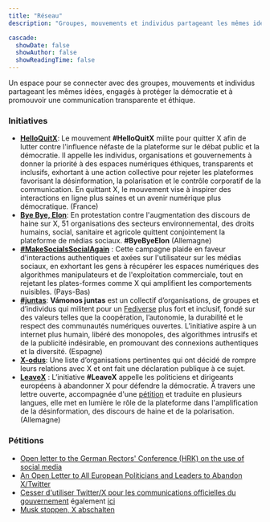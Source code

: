 ```yaml
---
title: "Réseau"
description: "Groupes, mouvements et individus partageant les mêmes idées"

cascade:
  showDate: false
  showAuthor: false
  showReadingTime: false
---
```


Un espace pour se connecter avec des groupes, mouvements et individus partageant les mêmes idées, engagés à protéger la démocratie et à promouvoir une communication transparente et éthique.

### Initiatives

* [**HelloQuitX**](https://www.helloquitx.com): Le mouvement **#HelloQuitX** milite pour quitter X afin de lutter contre l'influence néfaste de la plateforme sur le débat public et la démocratie. Il appelle les individus, organisations et gouvernements à donner la priorité à des espaces numériques éthiques, transparents et inclusifs, exhortant à une action collective pour rejeter les plateformes favorisant la désinformation, la polarisation et le contrôle corporatif de la communication. En quittant X, le mouvement vise à inspirer des interactions en ligne plus saines et un avenir numérique plus démocratique. (France)
* [**Bye Bye, Elon**](https://byebyeelon.de): En protestation contre l'augmentation des discours de haine sur X, 51 organisations des secteurs environnemental, des droits humains, social, sanitaire et agricole quittent conjointement la plateforme de médias sociaux. **#ByeByeElon** (Allemagne)
* [**#MakeSocialsSocialAgain**](https://makesocialssocialagain.nl) : Cette campagne plaide en faveur d'interactions authentiques et axées sur l'utilisateur sur les médias sociaux, en exhortant les gens à récupérer les espaces numériques des algorithmes manipulateurs et de l'exploitation commerciale, tout en rejetant les plates-formes comme X qui amplifient les comportements nuisibles. (Pays-Bas)
* [**#juntas**](https://vamonosjuntas.org): **Vámonos juntas** est un collectif d’organisations, de groupes et d’individus qui militent pour un [Fediverse](https://fr.wikipedia.org/wiki/Fediverse) plus fort et inclusif, fondé sur des valeurs telles que la coopération, l’autonomie, la durabilité et le respect des communautés numériques ouvertes. L’initiative aspire à un internet plus humain, libéré des monopoles, des algorithmes intrusifs et de la publicité indésirable, en promouvant des connexions authentiques et la diversité. (Espagne)
* [**X-odus**](https://github.com/ccamara/X-odus): Une liste d’organisations pertinentes qui ont décidé de rompre leurs relations avec X et ont fait une déclaration publique à ce sujet.
* [**LeaveX**](/about) : L’initiative **#LeaveX** appelle les politiciens et dirigeants européens à abandonner X pour défendre la démocratie. À travers une lettre ouverte, accompagnée d'une [pétition](https://openpetition.eu/leavex) et traduite en plusieurs langues, elle met en lumière le rôle de la plateforme dans l'amplification de la désinformation, des discours de haine et de la polarisation. (Allemagne)

### Pétitions
* [Open letter to the German Rectors' Conference (HRK) on the use of social media](https://www.openpetition.de/petition/online/open-letter-to-the-german-rectors-conference-hrk-on-the-use-of-social-media)
* [An Open Letter to All European Politicians and Leaders to Abandon X/Twitter](https://openpetition.eu/leavex)
* [Cesser d'utiliser Twitter/X pour les communications officielles du gouvernement](https://politipet.fr/2610) également [ici](https://petitions.assemblee-nationale.fr/initiatives/i-2610)
* [Musk stoppen, X abschalten](https://aktion.campact.de/weact/musk-stoppen/teilnehmen?bucket=20250109-waeb-hv-elon-musk-stoppen-aktive-abos)
